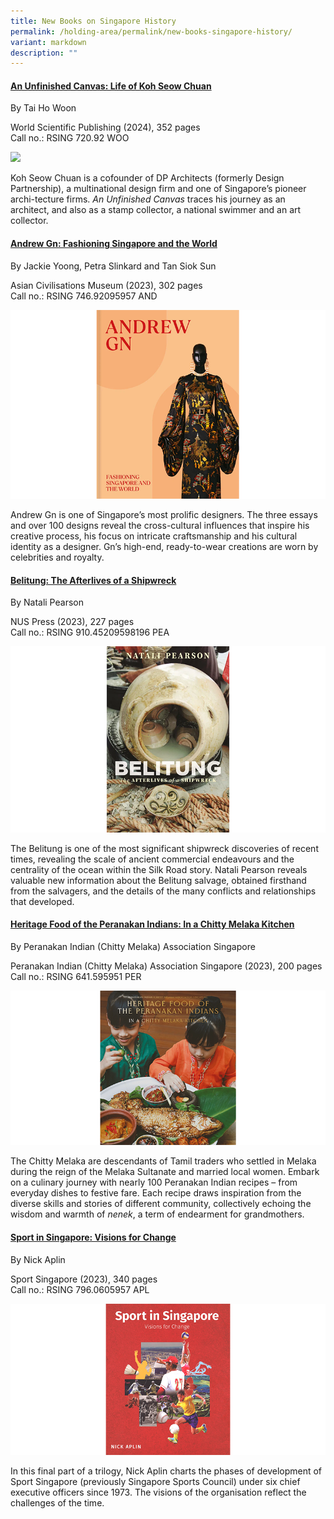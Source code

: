 ```yaml
---
title: New Books on Singapore History
permalink: /holding-area/permalink/new-books-singapore-history/
variant: markdown
description: ""
---
```

#### **[An Unfinished Canvas: Life of Koh Seow Chuan](https://eservice.nlb.gov.sg/redir/itemdetails?bid=205869943a)**

By Tai Ho Woon

World Scientific Publishing (2024), 352 pages <br>
Call no.: RSING 720.92 WOO

![](/images/Vol%2020%20Issue%201/New%20Books%20on%20Singapore%20history/book1a.png)

Koh Seow Chuan is a cofounder of DP Architects (formerly Design Partnership), a multinational design firm and one of Singapore’s pioneer archi-tecture firms. _An Unfinished Canvas_ traces his journey as an architect, and also as a stamp collector, a national swimmer and an art collector.


#### **[Andrew Gn: Fashioning Singapore and the World](https://eservice.nlb.gov.sg/redir/itemdetails?bid=206104038)**

By Jackie Yoong, Petra Slinkard and Tan Siok Sun

Asian Civilisations Museum (2023), 302 pages <br>
Call no.: RSING 746.92095957 AND

![](/images/Vol%2020%20Issue%201/New%20Books%20on%20Singapore%20history/book2.png)


Andrew Gn is one of Singapore’s most prolific designers. The three essays and over 100 designs reveal the cross-cultural influences that inspire his creative process, his focus on intricate craftsmanship and his cultural identity as a designer. Gn’s high-end, ready-to-wear creations are worn by celebrities and royalty.


#### **[Belitung: The Afterlives of a Shipwreck](https://eservice.nlb.gov.sg/redir/itemdetails?bid=206079740)**

By Natali Pearson

NUS Press (2023), 227 pages <br>
Call no.: RSING 910.45209598196 PEA

![](/images/Vol%2020%20Issue%201/New%20Books%20on%20Singapore%20history/book3.png)

The Belitung is one of the most significant shipwreck discoveries of recent times, revealing the scale of ancient commercial endeavours and the centrality of the ocean within the Silk Road story. Natali Pearson reveals valuable new information about the Belitung salvage, obtained firsthand from the salvagers, and the details of the many conflicts and relationships that developed.


#### **[Heritage Food of the Peranakan Indians: In a Chitty Melaka Kitchen](https://eservice.nlb.gov.sg/redir/itemdetails?bid=300003913)**

By Peranakan Indian (Chitty Melaka) Association Singapore

Peranakan Indian (Chitty Melaka) Association Singapore (2023), 200 pages <br>
Call no.: RSING 641.595951 PER

![](/images/Vol%2020%20Issue%201/New%20Books%20on%20Singapore%20history/book4.png)

The Chitty Melaka are descendants of Tamil traders who settled in Melaka during the reign of the Melaka Sultanate and married local women. Embark on a culinary journey with nearly 100 Peranakan Indian recipes – from everyday dishes to festive fare. Each recipe draws inspiration from the diverse skills and stories of different community, collectively echoing the wisdom and warmth of *nenek*, a term of endearment for grandmothers.


#### **[Sport in Singapore: Visions for Change](https://eservice.nlb.gov.sg/redir/itemdetails?bid=300007221)**

By Nick Aplin 

Sport Singapore (2023), 340 pages <br>
Call no.: RSING 796.0605957 APL

![](/images/Vol%2020%20Issue%201/New%20Books%20on%20Singapore%20history/book5.png)


In this final part of a trilogy, Nick Aplin charts the phases of development of Sport Singapore (previously Singapore Sports Council) under six chief executive officers since 1973. The visions of the organisation reflect the challenges of the time.